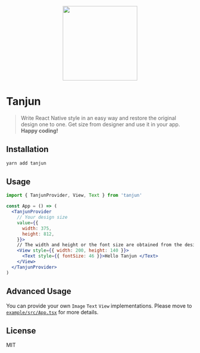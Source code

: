 <p align="center">
  <a href="https://ant.design">
    <img width="200" src="https://user-images.githubusercontent.com/433259/140850019-478941cc-7372-4a73-b194-4640f2d1ded2.png">
  </a>
</p>

# Tanjun

> Write React Native style in an easy way and restore the original design one to one. Get size from designer and use it in your app.
> **Happy coding!**

## Installation

```sh
yarn add tanjun
```

## Usage

```jsx
import { TanjunProvider, View, Text } from 'tanjun'

const App = () => (
  <TanjunProvider
    // Your design size
    value={{
      width: 375,
      height: 812,
    }}>
    // The width and height or the font size are obtained from the design
    <View style={{ width: 200, height: 140 }}>
      <Text style={{ fontSize: 46 }}>Hello Tanjun </Text>
    </View>
  </TanjunProvider>
)
```

## Advanced Usage

You can provide your own `Image` `Text` `View` implementations. Please move to [`example/src/App.tsx`](example/src/App.tsx) for more details.

## License

MIT
